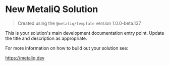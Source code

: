 # New MetaliQ Solution

> Created using the `@metaliq/template` version 1.0.0-beta.137

This is your solution's main development documentation entry point. Update the title and description as appropriate.

For more information on how to build out your solution see:

https://metaliq.dev
